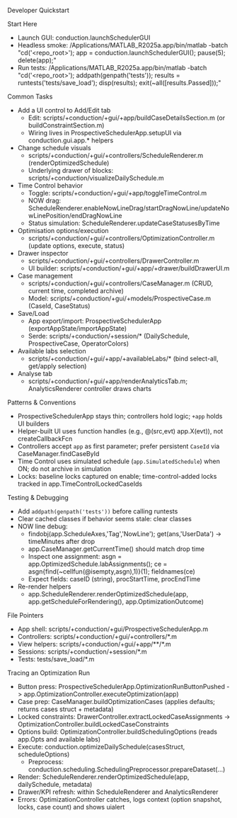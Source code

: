 Developer Quickstart

Start Here
- Launch GUI: conduction.launchSchedulerGUI
- Headless smoke: /Applications/MATLAB_R2025a.app/bin/matlab -batch "cd('<repo_root>'); app = conduction.launchSchedulerGUI(); pause(5); delete(app);"
- Run tests: /Applications/MATLAB_R2025a.app/bin/matlab -batch "cd('<repo_root>'); addpath(genpath('tests')); results = runtests('tests/save_load'); disp(results); exit(~all([results.Passed]));"

Common Tasks
- Add a UI control to Add/Edit tab
  - Edit: scripts/+conduction/+gui/+app/buildCaseDetailsSection.m (or buildConstraintSection.m)
  - Wiring lives in ProspectiveSchedulerApp.setupUI via conduction.gui.app.* helpers
- Change schedule visuals
  - scripts/+conduction/+gui/+controllers/ScheduleRenderer.m (renderOptimizedSchedule)
  - Underlying drawer of blocks: scripts/+conduction/visualizeDailySchedule.m
- Time Control behavior
  - Toggle: scripts/+conduction/+gui/+app/toggleTimeControl.m
  - NOW drag: ScheduleRenderer.enableNowLineDrag/startDragNowLine/updateNowLinePosition/endDragNowLine
  - Status simulation: ScheduleRenderer.updateCaseStatusesByTime
- Optimisation options/execution
  - scripts/+conduction/+gui/+controllers/OptimizationController.m (update options, execute, status)
- Drawer inspector
  - scripts/+conduction/+gui/+controllers/DrawerController.m
  - UI builder: scripts/+conduction/+gui/+app/+drawer/buildDrawerUI.m
- Case management
  - scripts/+conduction/+gui/+controllers/CaseManager.m (CRUD, current time, completed archive)
  - Model: scripts/+conduction/+gui/+models/ProspectiveCase.m (CaseId, CaseStatus)
- Save/Load
  - App export/import: ProspectiveSchedulerApp (exportAppState/importAppState)
  - Serde: scripts/+conduction/+session/* (DailySchedule, ProspectiveCase, OperatorColors)
- Available labs selection
  - scripts/+conduction/+gui/+app/+availableLabs/* (bind select-all, get/apply selection)
- Analyse tab
  - scripts/+conduction/+gui/+app/renderAnalyticsTab.m; AnalyticsRenderer controller draws charts

Patterns & Conventions
- ProspectiveSchedulerApp stays thin; controllers hold logic; `+app` holds UI builders
- Helper-built UI uses function handles (e.g., @(src,evt) app.X(evt)), not createCallbackFcn
- Controllers accept `app` as first parameter; prefer persistent `CaseId` via CaseManager.findCaseById
- Time Control uses simulated schedule (`app.SimulatedSchedule`) when ON; do not archive in simulation
- Locks: baseline locks captured on enable; time-control-added locks tracked in app.TimeControlLockedCaseIds

Testing & Debugging
- Add `addpath(genpath('tests'))` before calling runtests
- Clear cached classes if behavior seems stale: clear classes
- NOW line debug:
  - findobj(app.ScheduleAxes,'Tag','NowLine'); get(ans,'UserData') -> timeMinutes after drop
  - app.CaseManager.getCurrentTime() should match drop time
  - Inspect one assignment: asgn = app.OptimizedSchedule.labAssignments(); ce = asgn{find(~cellfun(@isempty,asgn),1)}(1); fieldnames(ce)
  - Expect fields: caseID (string), procStartTime, procEndTime
- Re-render helpers
  - app.ScheduleRenderer.renderOptimizedSchedule(app, app.getScheduleForRendering(), app.OptimizationOutcome)

File Pointers
- App shell: scripts/+conduction/+gui/ProspectiveSchedulerApp.m
- Controllers: scripts/+conduction/+gui/+controllers/*.m
- View helpers: scripts/+conduction/+gui/+app/**/*.m
- Sessions: scripts/+conduction/+session/*.m
- Tests: tests/save_load/*.m

Tracing an Optimization Run
- Button press: ProspectiveSchedulerApp.OptimizationRunButtonPushed -> app.OptimizationController.executeOptimization(app)
- Case prep: CaseManager.buildOptimizationCases (applies defaults; returns cases struct + metadata)
- Locked constraints: DrawerController.extractLockedCaseAssignments -> OptimizationController.buildLockedCaseConstraints
- Options build: OptimizationController.buildSchedulingOptions (reads app.Opts and available labs)
- Execute: conduction.optimizeDailySchedule(casesStruct, scheduleOptions)
  - Preprocess: conduction.scheduling.SchedulingPreprocessor.prepareDataset(...)
- Render: ScheduleRenderer.renderOptimizedSchedule(app, dailySchedule, metadata)
- Drawer/KPI refresh: within ScheduleRenderer and AnalyticsRenderer
- Errors: OptimizationController catches, logs context (option snapshot, locks, case count) and shows uialert
